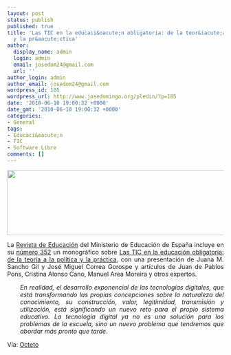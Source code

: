```yaml
---
layout: post
status: publish
published: true
title: 'Las TIC en la educaci&oacute;n obligatoria: de la teor&iacute;a a la pol&iacute;tica
  y la pr&aacute;ctica'
author:
  display_name: admin
  login: admin
  email: josedom24@gmail.com
  url: ''
author_login: admin
author_email: josedom24@gmail.com
wordpress_id: 185
wordpress_url: http://www.josedomingo.org/pledin/?p=185
date: '2010-06-10 19:00:32 +0000'
date_gmt: '2010-06-10 19:00:32 +0000'
categories:
- General
tags:
- Educaci&oacute;n
- TIC
- Software Libre
comments: []
---
```

<p><img class="aligncenter" title="tic" src="http://www.revistaeducacion.educacion.es/imagenes/re352_cabecera.jpg" alt="" width="550" height="151" /></p>
<p style="text-align: justify;">La <a href="http://www.revistaeducacion.educacion.es/">Revista de  Educaci&oacute;n</a> del Ministerio de Educaci&oacute;n de Espa&ntilde;a incluye en su <a href="http://www.revistaeducacion.educacion.es/re352.htm">n&uacute;mero 352</a> un monogr&aacute;fico sobre <a href="http://www.revistaeducacion.educacion.es/re352_monografico.htm">Las  TIC en la educaci&oacute;n obligatoria: de la teor&iacute;a a la pol&iacute;tica y la  pr&aacute;ctica</a>, con una presentaci&oacute;n de Juana M. Sancho Gil y Jos&eacute; Miguel  Correa Gorospe y art&iacute;culos de Juan de Pablos Pons, Cristina Alonso Cano,  Manuel Area Moreira y otros expertos.</p>
<p style="text-align: justify; padding-left: 30px;"><em>En realidad, el desarrollo exponencial de las tecnolog&iacute;as digitales, que  est&aacute; transformando las propias concepciones sobre la naturaleza del  conocimiento, su construcci&oacute;n, valor, legitimidad, transmisi&oacute;n y  utilizaci&oacute;n, est&aacute; significando un nuevo reto para el propio sistema  educativo. La tecnolog&iacute;a digital ya no es una soluci&oacute;n para los  problemas de la escuela, sino un nuevo problema que tendremos que  abordar m&aacute;s pronto que tarde.</em></p>
<p style="text-align: justify;">V&iacute;a: <a href="http://cent.uji.es/octeto/node/2183">Octeto</a></p>
